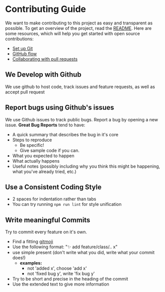 # Contributing Guide
We want to make contributing to this project as easy and transparent as possible.
To get an overview of the project, read the [README](../README.md). Here are some resources, which will help you get started with open source contributions:
- [Set up Git](https://docs.github.com/en/get-started/quickstart/set-up-git)
- [GitHub flow](https://docs.github.com/en/get-started/quickstart/github-flow)
- [Collaborating with pull requests](https://docs.github.com/en/github/collaborating-with-pull-requests)

## We Develop with Github
We use github to host code, track issues and feature requests, as well as accept pull request
## Report bugs using Github's issues
We use Github issues to track public bugs. Report a bug by opening a new issue.
**Great Bug Reports** tend to have:
- A quick summary that describes the bug in it's core
- Steps to reproduce
    - Be specific!
    - Give sample code if you can.
- What you expected to happen
- What actually happens
- Useful notes (possibly including why you think this might be happening, what you've already tried, etc.)
## Use a Consistent Coding Style
- 2 spaces for indentation rather than tabs
- You can try running `npm run lint` for style unification
## Write meaningful Commits
Try to commit every feature on it's own.
- Find a fitting [gitmoji](https://gitmoji.dev/)
- Use the following format:
    ":sparkles: add feature/class/.. x"
- use simple present (don't write what you did, write what your commit does!) 
    - **examples:**
        - not 'added x', choose 'add x'
        - not 'fixed bug y', write 'fix bug y'
- Try to be short and precise in the heading of the commit
- Use the extended text to give more information

